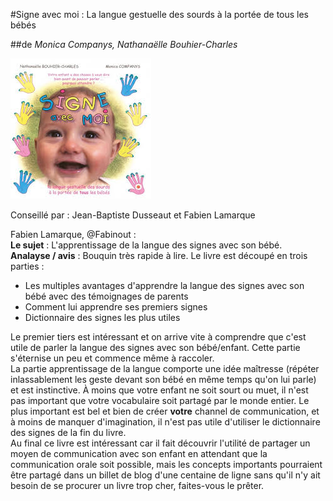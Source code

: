 #Signe avec moi : La langue gestuelle des sourds à la portée de tous les bébés

 ##de _Monica Companys,‎ Nathanaëlle Bouhier-Charles_
 
 
![signe avec moi cover](images/signe%20avec%20moi.jpg) 
 
 Conseillé par : Jean-Baptiste Dusseaut et Fabien Lamarque 
 
Fabien Lamarque, @Fabinout :   
**Le sujet** :  L'apprentissage de la langue des signes avec son bébé.     
**Analayse / avis** : Bouquin très rapide à lire. Le livre est découpé en trois parties : 
 *  Les multiples avantages d'apprendre la langue des signes avec son bébé avec des témoignages de parents    
 * Comment lui apprendre ses premiers signes
 * Dictionnaire des signes les plus utiles
 
Le premier tiers est intéressant et on arrive vite à comprendre que c'est utile de parler la langue des signes avec son bébé/enfant. 
Cette partie s'éternise un peu et commence même à raccoler.      
La partie apprentissage de la langue comporte une idée maîtresse (répéter inlassablement les geste devant
son bébé en même temps qu'on lui parle) et est instinctive. 
À moins que votre enfant ne soit sourt ou muet, il n'est pas important que votre vocabulaire soit partagé
par le monde entier. Le plus important est bel et bien de créer **votre** channel de communication, et à moins de manquer
d'imagination, il n'est pas utile d'utiliser le dictionnaire des signes de la fin du livre.   
Au final ce livre est intéressant car il fait découvrir l'utilité de partager un moyen de communication avec son 
enfant en attendant que la communication orale soit possible, mais les concepts importants pourraient être partagé
dans un billet de blog d'une centaine de ligne sans qu'il n'y ait besoin de se procurer un livre trop cher, faites-vous
le prêter. 
